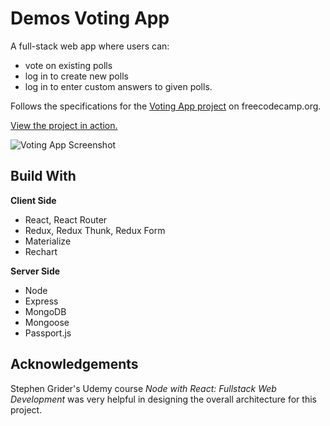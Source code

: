 # Demos Voting App

A full-stack web app where users can:

* vote on existing polls
* log in to create new polls
* log in to enter custom answers to given polls.

Follows the specifications for the [Voting App project](https://www.freecodecamp.org/challenges/build-a-voting-app) on freecodecamp.org.

[View the project in action.](https://pure-wave-94794.herokuapp.com/)

![Voting App Screenshot](https://i.imgur.com/bOuFWu9.png)

## Build With

**Client Side**

* React, React Router
* Redux, Redux Thunk, Redux Form
* Materialize
* Rechart

**Server Side**

* Node
* Express
* MongoDB
* Mongoose
* Passport.js

## Acknowledgements

Stephen Grider's Udemy course _Node with React: Fullstack Web Development_ was very helpful in designing the overall architecture for this project.
